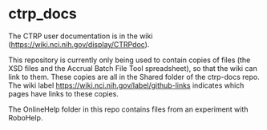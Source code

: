# ctrp_docs
The CTRP user documentation is in the wiki (https://wiki.nci.nih.gov/display/CTRPdoc). 

This repository is currently only being used to contain copies of files (the XSD files and the Accrual Batch File Tool spreadsheet), so that the wiki can link to them. These copies are all in the Shared folder of the ctrp-docs repo. The wiki label https://wiki.nci.nih.gov/label/github-links indicates which pages have links to these copies.

The OnlineHelp folder in this repo contains files from an experiment with RoboHelp. 
